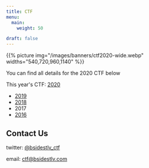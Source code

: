 ```yaml
---
title: CTF
menu:
  main:
    weight: 50

draft: false
---
```


{{% picture img="/images/banners/ctf2020-wide.webp" widths="540,720,960,1140" %}}

You can find all details for the 2020 CTF below

This year's CTF: [2020](2020)

* [2019](2019)
* [2018](2018)
* 2017
* [2016](2016)

## Contact Us

twitter: [@bsidestlv_ctf](https://twitter.com/BSidesTLV_CTF)

email: [ctf@bsidestlv.com](mailto:ctf@bsidestlv.com)
